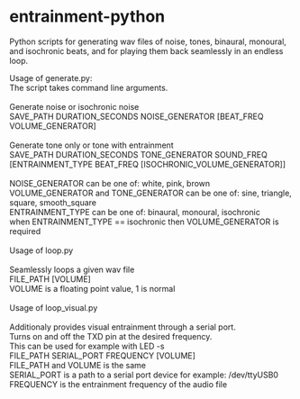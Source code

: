 # entrainment-python
Python scripts for generating wav files of noise, tones, binaural, monoural, and isochronic beats, and for playing them back seamlessly in an endless loop.

Usage of generate.py:<br/>
The script takes command line arguments.<br/><br/>
Generate noise or isochronic noise<br/>
SAVE_PATH DURATION_SECONDS NOISE_GENERATOR [BEAT_FREQ VOLUME_GENERATOR]<br/><br/>
Generate tone only or tone with entrainment<br/>
SAVE_PATH DURATION_SECONDS TONE_GENERATOR SOUND_FREQ [ENTRAINMENT_TYPE BEAT_FREQ [ISOCHRONIC_VOLUME_GENERATOR]]<br/><br/>
NOISE_GENERATOR can be one of: white, pink, brown<br/>
VOLUME_GENERATOR and TONE_GENERATOR can be one of: sine, triangle, square, smooth_square<br/>
ENTRAINMENT_TYPE can be one of: binaural, monoural, isochronic<br/>
when ENTRAINMENT_TYPE == isochronic then VOLUME_GENERATOR is required<br/><br/>
Usage of loop.py<br/><br/>
Seamlessly loops a given wav file<br/>
FILE_PATH [VOLUME]<br/>
VOLUME is a floating point value, 1 is normal<br/><br/>
Usage of loop_visual.py<br/><br/>
Additionaly provides visual entrainment through a serial port.<br/>
Turns on and off the TXD pin at the desired frequency.<br/>
This can be used for example with LED -s<br>
FILE_PATH SERIAL_PORT FREQUENCY [VOLUME]<br/>
FILE_PATH and VOLUME is the same<br/>
SERIAL_PORT is a path to a serial port device for example: /dev/ttyUSB0<br/>
FREQUENCY is the entrainment frequency of the audio file<br/>
